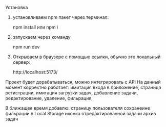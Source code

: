 Установка

1. установливаем npm пакет через терминал: 

    npm install  или  npm i

2. запускаем через команду

    npm run dev

3. Открываем в браузере с помощью ссылки, обычно это локальный сервер:

    http://localhost:5173/


Проект будет дорабатываться, можно интегрировать с API
На данный момент корректно работает:
                                имитация входа в приложение,
                                страница регистрации,
                                имитация загрузки задач,
                                добавление задачи, 
                                редактирование, 
                                удаление, 
                                фильрация,

В ближащее время добавлю: страницу пользователя
                          сохранеине фильрации в Local Storage
                          иконка отредактированной задачи
                          архив задач
